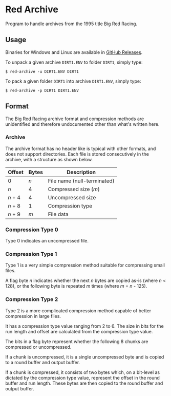 # Red Archive
Program to handle archives from the 1995 title Big Red Racing.

## Usage
Binaries for Windows and Linux are available in [GitHub Releases](https://github.com/jacobgelling/red-archive/releases/latest).

To unpack a given archive `DIRT1.ENV` to folder `DIRT1`, simply type:
```console
$ red-archive -u DIRT1.ENV DIRT1
```

To pack a given folder `DIRT1` into archive `DIRT1.ENV`, simply type:
```console
$ red-archive -p DIRT1 DIRT1.ENV
```

## Format
The Big Red Racing archive format and compression methods are unidentified and therefore undocumented other than what's written here.

### Archive
The archive format has no header like is typical with other formats, and does not support directories. Each file is stored consecutively in the archive, with a structure as shown below.

| Offset   | Bytes | Description                 |
| -------- | ----- | --------------------------- |
| 0        | *n*   | File name (null-terminated) |
| *n*      | 4     | Compressed size (*m*)       |
| *n* + 4  | 4     | Uncompressed size           |
| *n* + 8  | 1     | Compression type            |
| *n* + 9 | *m*   | File data                    |

### Compression Type 0
Type 0 indicates an uncompressed file.

### Compression Type 1
Type 1 is a very simple compression method suitable for compressing small files.

A flag byte *n* indicates whether the next *n* bytes are copied as-is (where *n* < 128), or the following byte is repeated *m* times (where *m* = *n* - 125).

### Compression Type 2
Type 2 is a more complicated compression method capable of better compression in large files.

It has a compression type value ranging from 2 to 6. The size in bits for the run length and offset are calculated from the compression type value.

The bits in a flag byte represent whether the following 8 chunks are compressed or uncompressed.

If a chunk is uncompressed, it is a single uncompressed byte and is copied to a round buffer and output buffer.

If a chunk is compressed, it consists of two bytes which, on a bit-level as dictated by the compression type value, represent the offset in the round buffer and run length. These bytes are then copied to the round buffer and output buffer.
